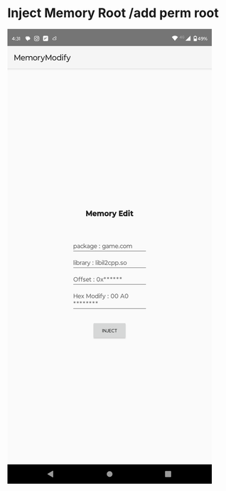 # Inject Memory Root /add perm root

<img src="https://github.com/eucmods/MemoryModify/blob/master/image/xp.png" alt="P">
